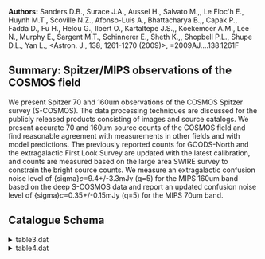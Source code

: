 **Authors:** Sanders D.B., Surace J.A., Aussel H., Salvato M.,, Le Floc'h E., Huynh M.T., Scoville N.Z., Afonso-Luis A., Bhattacharya B.,, Capak P., Fadda D., Fu H., Helou G., Ilbert O., Kartaltepe J.S.,, Koekemoer A.M., Lee N., Murphy E., Sargent M.T., Schinnerer E., Sheth K.,, Shopbell P.L., Shupe D.L., Yan L., <Astron. J., 138, 1261-1270 (2009)>, =2009AJ....138.1261F

## Summary: Spitzer/MIPS observations of the COSMOS field 

We present Spitzer 70 and 160um observations of the COSMOS Spitzer survey (S-COSMOS). The data processing techniques are discussed for the publicly released products consisting of images and source catalogs. We present accurate 70 and 160um source counts of the COSMOS field and find reasonable agreement with measurements in other fields and with model predictions. The previously reported counts for GOODS-North and the extragalactic First Look Survey are updated with the latest calibration, and counts are measured based on the large area SWIRE survey to constrain the bright source counts. We measure an extragalactic confusion noise level of {sigma}_c_=9.4+/-3.3mJy (q=5) for the MIPS 160um band based on the deep S-COSMOS data and report an updated confusion noise level of {sigma}_c_=0.35+/-0.15mJy (q=5) for the MIPS 70um band.

## Catalogue Schema

<details>
<summary>table3.dat</summary>

| Bytes   | Format   | Units   | Label     | Explanations                                                  |
|:--------|:---------|:--------|:----------|:--------------------------------------------------------------|
| 1- 9    | A9       | ---     | ---       | [SCOSMOS70]                                                   |
| 11- 26  | A16      | ---     | SCOSMOS70 | Source Name (JHHMMSS.s+DDMMSS)                                |
| 28- 37  | F10.6    | deg     | RAdeg     | Right Ascension in decimal degrees (J2000)                    |
| 39- 46  | F8.6     | deg     | DEdeg     | Declination in decimal degrees (J2000)                        |
| 48- 50  | F3.1     | arcsec  | e_pos     | The 2{sigma} radial positional error                          |
| 52- 56  | F5.1     | mJy     | S70       | Total Spitzer/MIPS 70 micron band flux density                |
| 58- 62  | F5.1     | mJy     | e_S70     | The 1{sigma} error on S70 (1)                                 |
| 64- 67  | F4.1     | ---     | SNR       | Signal-to-Noise Ratio of the source peak                      |
| 69- 70  | A2       | ---     | Flag      | [ap ] Measurement method flag (2)                             |
| 96      | arcsec;  | ap      | =         | aperture measurement whose whose flux was divided between two |

**Note**: Including calibration uncertainty.
Note (2): Flag as follows:
    p = Point-source Response Function (PRF);
    a = aperture measurement with a diameter of 96 arcsec;
   ap = aperture measurement whose whose flux was divided between two
        components based on the strengths of their peaks.

</details>

<details>
<summary>table4.dat</summary>

| Bytes   | Format   | Units   | Label      | Explanations                               |
|:--------|:---------|:--------|:-----------|:-------------------------------------------|
| 1- 10   | A10      | ---     | ---        | [SCOSMOS160]                               |
| 12- 27  | A16      | ---     | SCOSMOS160 | Source Name (JHHMMSS.s+DDMMSS)             |
| 29- 38  | F10.6    | deg     | RAdeg      | Right Ascension in decimal degrees (J2000) |
| 40- 47  | F8.6     | deg     | DEdeg      | Declination in decimal degrees (J2000)     |
| 49- 52  | F4.1     | arcsec  | e_pos      | The 2{sigma} radial positional error       |
| 54- 60  | F7.1     | mJy     | S160       | Total Spitzer/MIPS 160 micron band flux    |
| 62- 67  | F6.1     | mJy     | e_S160     | The 1{sigma} error on S160 (1)             |
| 69- 72  | F4.1     | ---     | SNR        | Signal-to-Noise Ratio of the source peak   |
| 74      | A1       | ---     | Flag       | [ap] Measurement method flag (2)           |

**Note**: Including calibration uncertainty.
Note (2): Flag as follows:
    p = Point-source Response Function (PRF);
    a = aperture measurement with a diameter of 4 arcmin.

</details>

